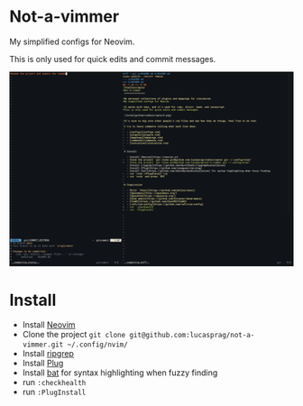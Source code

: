 Not-a-vimmer
===============

My simplified configs for Neovim.

This is only used for quick edits and commit messages.

![not-a-vimmer](.github/not-a-vimmer.png)

# Install

- Install [Neovim](https://neovim.io)
- Clone the project `git clone git@github.com:lucasprag/not-a-vimmer.git ~/.config/nvim/`
- Install [ripgrep](https://github.com/BurntSushi/ripgrep#installation)
- Install [Plug](https://github.com/junegunn/vim-plug)
- Install [bat](https://github.com/sharkdp/bat#installation) for syntax highlighting when fuzzy finding
- run `:checkhealth`
- run `:PlugInstall`
